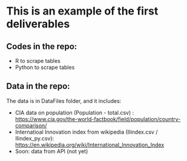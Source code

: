 # This is an example of the first deliverables

## Codes in the repo:
* R to scrape tables
* Python to scrape tables

## Data in the repo:
The data is in DataFiles folder, and it includes:
* CIA data on population (Population - total.csv) : https://www.cia.gov/the-world-factbook/field/population/country-comparison/
* Internatioal Innovation index from wikipedia (IIindex.csv / IIindex_py.csv): https://en.wikipedia.org/wiki/International_Innovation_Index
* Soon: data from API (not yet)
